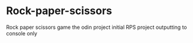 # Rock-paper-scissors
Rock paper scissors game the odin project
initial RPS project outputting to console only 
